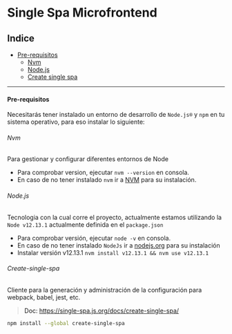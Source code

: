 # Single Spa Microfrontend

## Indice

* [Pre-requisitos](#prerequisites)  
    * [Nvm](#prerequisites_nvm)  
    * [Node.js](#prerequisites_node)  
    * [Create single spa](#prerequisites_create_spa)  
--------
    
<a name="prerequisites"/>

#### Pre-requisitos
Necesitarás tener instalado un entorno de desarrollo de `Node.js®` y `npm` en tu sistema operativo, para eso instalar lo siguiente:

<a name="prerequisites_nvm"/>

###### Nvm
Para gestionar y configurar diferentes entornos de Node

- Para comprobar version, ejecutar `nvm --version` en consola.
- En caso de no tener instalado `nvm` ir a [NVM](https://github.com/nvm-sh/nvm) para su instalación.

<a name="prerequisites_node"/>

###### Node.js
Tecnologia con la cual corre el proyecto, actualmente estamos utilizando la `Node v12.13.1` actualmente definida en el `package.json`

- Para comprobar versión, ejecutar `node -v` en consola.
- En caso de no tener instalado `NodeJs` ir a [nodejs.org](https://nodejs.org/) para su instalación
- Instalar versión v12.13.1 `nvm install v12.13.1 && nvm use v12.13.1`

<a name="prerequisites_create_spa"/>

###### Create-single-spa

Cliente para la generación y administración de la configuración para webpack, babel, jest, etc.
> Doc: https://single-spa.js.org/docs/create-single-spa/
```bash
npm install --global create-single-spa
```
